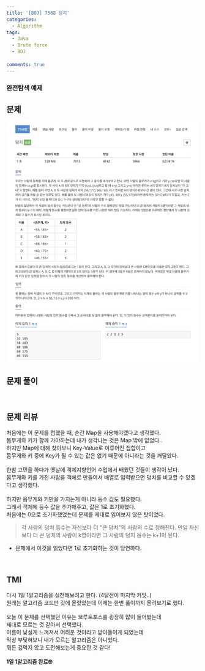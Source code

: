 ```yaml
---
title: '[BOJ] 7568 덩치'
categories:
  - Algorithm
tags:
  - Java
  - Brute force
  - BOJ

comments: true
---
```

### 완전탐색 예제

## 문제
 <a href="/assets/images/BOJ7568.png"><img src="/assets/images/BOJ7568.png"></a>
 <br/>

## 문제 풀이

<script src="https://gist.github.com/kyeahen/354b31d84674b4d295133477ef2418ad.js"></script>
<br/>

## 문제 리뷰

처음에는 이 문제를 접했을 때, 순간 Map을 사용해야겠다고 생각했다. <br/>
몸무게와 키가 함께 가야하는데 내가 생각나는 것은 Map 밖에 없었다..<br/>
하지만 Map에 대해 찾아보니 Key-Value로 이루어진 집합이고<br/>
몸무게와 키 중에 Key가 될 수 있는 값은 없기 때문에 아니라는 것을 깨달았다.<br/>
<br/>
한참 고민을 하다가 옛날에 객체지향언어 수업에서 배웠던 것들이 생각이 났다.<br/>
몸무게와 키를 가진 사람을 객체로 만들어서 배열로 입력받으면 덩치를 비교할 수 있겠다고 생각했다.<br/>
<br/>
하지만 몸무게와 키만을 가지는게 아니라 등수 값도 필요했다.<br/>
그래서 객체에 등수 값을 추가해주고, 값은 1로 초기화했다.<br/>
처음에는 0으로 초기화했었는데 문제를 제대로 읽어보지 않은 탓이었다.<br/>

> 각 사람의 덩치 등수는 자신보다 더 "큰 덩치"의 사람의 수로 정해진다.
만일 자신보다 더 큰 덩치의 사람이 k명이라면 그 사람의 덩치 등수는 k+1이 된다.

- 문제에서 이것을 읽었다면 1로 초기화하는 것이 당연하다.

<br/>

## TMI

다시 1일 1알고리즘을 실천해보려고 한다. (4달전이 마지막 커밋..)<br/>
원래는 알고리즘 코드만 깃에 올렸었는데 이제는 한번 풀이까지 올려보기로 했다.<br/>
<br/>
오늘 이 문제를 선택했던 이유는 브루트포스를 굉장히 많이 들어봤는데<br/>
제대로 모르는 것 같아서 선택했다.<br/>
이름이 낯설게 느껴져서 어려운 것이라고 받아들이게 되었는데<br/>
막상 부딫혀보니 내가 모르는 알고리즘은 아니었다.<br/>
뭐든 겁먹지 않고 도전해보는게 중요한 것 같다!<br/>
<br/>
**1일 1알고리즘 완료🤓**


